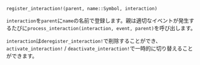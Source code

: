 ```
register_interaction!(parent, name::Symbol, interaction)
```

`interaction`を`parent`に`name`の名前で登録します。親は適切なイベントが発生するたびに`process_interaction(interaction, event, parent)`を呼び出します。

`interaction`は`deregister_interaction!`で削除することができ、`activate_interaction!` / `deactivate_interaction!`で一時的に切り替えることができます。
